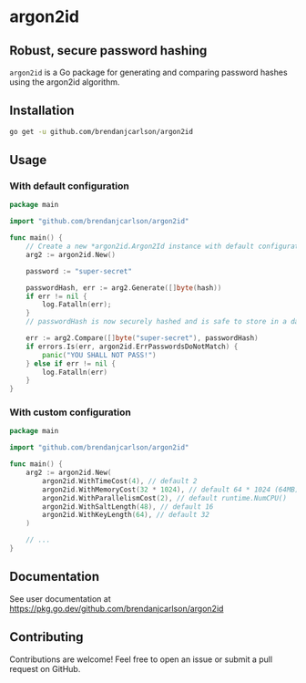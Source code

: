 # argon2id

## Robust, secure password hashing

<code>argon2id</code> is a Go package for generating and comparing password hashes using the argon2id algorithm.

## Installation

```bash
go get -u github.com/brendanjcarlson/argon2id
```

## Usage

### With default configuration

```go
package main

import "github.com/brendanjcarlson/argon2id"

func main() {
    // Create a new *argon2id.Argon2Id instance with default configuration.
    arg2 := argon2id.New()

    password := "super-secret"

    passwordHash, err := arg2.Generate([]byte(hash))
    if err != nil {
        log.Fatalln(err);
    }
    // passwordHash is now securely hashed and is safe to store in a database.

    err := arg2.Compare([]byte("super-secret"), passwordHash)
    if errors.Is(err, argon2id.ErrPasswordsDoNotMatch) {
        panic("YOU SHALL NOT PASS!")
    } else if err != nil {
        log.Fatalln(err)
    }
}
```

### With custom configuration

```go
package main

import "github.com/brendanjcarlson/argon2id"

func main() {
    arg2 := argon2id.New(
        argon2id.WithTimeCost(4), // default 2
        argon2id.WithMemoryCost(32 * 1024), // default 64 * 1024 (64MB)
        argon2id.WithParallelismCost(2), // default runtime.NumCPU()
        argon2id.WithSaltLength(48), // default 16
        argon2id.WithKeyLength(64), // default 32
    )

    // ...
}
```

## Documentation

See user documentation at <https://pkg.go.dev/github.com/brendanjcarlson/argon2id>

## Contributing

Contributions are welcome! Feel free to open an issue or submit a pull request on GitHub.
